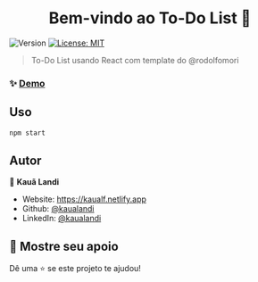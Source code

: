 <h1 align="center">Bem-vindo ao To-Do List 👋</h1>
<p>
  <img alt="Version" src="https://img.shields.io/badge/version-0.1.0-blue.svg?cacheSeconds=2592000" />
  <a href="#" target="_blank">
    <img alt="License: MIT" src="https://img.shields.io/badge/License-MIT-yellow.svg" />
  </a>
</p>

> To-Do List usando React com template do @rodolfomori

### ✨ [Demo](indisponível)

## Uso

```sh
npm start
```

## Autor

👤 **Kauã Landi**

* Website: https://kaualf.netlify.app
* Github: [@kaualandi](https://github.com/kaualandi)
* LinkedIn: [@kaualandi](https://linkedin.com/in/kaualandi)

## 🥰 Mostre seu apoio

Dê uma ⭐️ se este projeto te ajudou!